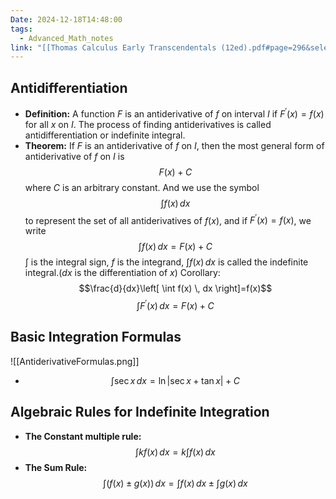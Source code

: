 ```yaml
---
Date: 2024-12-18T14:48:00
tags:
  - Advanced_Math_notes
link: "[[Thomas Calculus Early Transcendentals (12ed).pdf#page=296&selection=81,0,81,15|The link of chapter 4.8, Advanced Math]]"
---
```

## **Antidifferentiation**

- **Definition:**
	A function $F$ is an antiderivative of $f$ on interval $I$ if $F^{\prime}(x)=f(x)$ for all $x$ on $I$.
	The process of finding antiderivatives is called antidifferentiation or indefinite integral.
- **Theorem:**
	If $F$ is an antiderivative of $f$ on $I$, then the most general form of antiderivative of $f$ on $I$ is $$F(x)+C$$where $C$ is an arbitrary constant.
	And we use the symbol $$\int f(x)  \, dx $$to represent the set of all antiderivatives of $f(x)$, and if $F^{\prime}(x)=f(x)$, we write $$\int f(x) \, dx =F(x)+C$$$\int$ is the integral sign, $f$ is the integrand, $\int f(x) \, dx$ is called the indefinite integral.($dx$ is the differentiation of $x$)
	Corollary:$$\frac{d}{dx}\left[ \int f(x) \, dx  \right]=f(x)$$
	$$\int F^{\prime}(x) \, dx=F(x)+C $$

## **Basic Integration Formulas**

![[AntiderivativeFormulas.png]]
- $$\int \sec x \, dx =\ln|\sec x+\tan x|+C$$
## **Algebraic Rules for Indefinite Integration**

- **The Constant multiple rule:**
	$$\int kf(x) \, dx =k\int f(x) \, dx  $$
- **The Sum Rule:**
	$$\int (f(x)\pm g(x)) \, dx =\int f(x) \, dx \pm \int g(x) \, dx $$